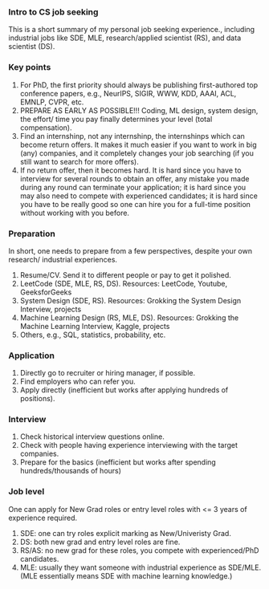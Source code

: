 ### Intro to CS job seeking

This is a short summary of my personal job seeking experience., including industrial jobs like SDE, MLE, research/applied scientist (RS), and data scientist (DS).

### Key points
1) For PhD, the first priority should always be publishing first-authored top conference papers, e.g., NeurIPS, SIGIR, WWW, KDD, AAAI, ACL, EMNLP, CVPR, etc.
2) PREPARE AS EARLY AS POSSIBLE!!! Coding, ML design, system design, the effort/ time you pay finally determines your level (total compensation).
3) Find an internshinp, not any internshinp, the internshinps which can become return offers. It makes it much easier if you want to work in big (any) companies, and it completely changes your job searching (if you still want to search for more offers).
4) If no return offer, then it becomes hard. It is hard since you have to interview for several rounds to obtain an offer, any mistake you made during any round can terminate your application; it is hard since you may also need to compete with experienced candidates; it is hard since you have to be really good so one can hire you for a full-time position without working with you before.

### Preparation
In short, one needs to prepare from a few perspectives, despite your own research/ industrial experiences.

1) Resume/CV. Send it to different people or pay to get it polished.
2) LeetCode (SDE, MLE, RS, DS). Resources: LeetCode, Youtube, GeeksforGeeks
3) System Design (SDE, RS). Resources: Grokking the System Design Interview, projects
4) Machine Learning Design (RS, MLE, DS). Resources: Grokking the Machine Learning Interview, Kaggle, projects
5) Others, e.g., SQL, statistics, probability, etc. 

### Application
1) Directly go to recruiter or hiring manager, if possible.
2) Find employers who can refer you.
3) Apply directly (inefficient but works after applying hundreds of positions).

### Interview
1) Check historical interview questions online.
2) Check with people having experience interviewing with the target companies.
3) Prepare for the basics (inefficient but works after spending hundreds/thousands of hours)

### Job level
One can apply for New Grad roles or entry level roles with <= 3 years of experience required. 

1) SDE: one can try roles explicit marking as New/Univeristy Grad.
2) DS: both new grad and entry level roles are fine.
3) RS/AS: no new grad for these roles, you compete with experienced/PhD candidates.
4) MLE: usually they want someone with industrial experience as SDE/MLE. (MLE essentially means SDE with machine learning knowledge.)

